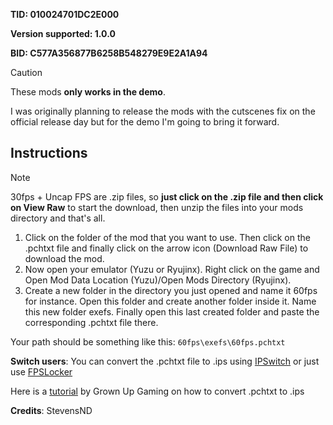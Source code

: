 **TID: 010024701DC2E000**

**Version supported: 1.0.0**

**BID: C577A356877B6258B548279E9E2A1A94**

>[!CAUTION]
These mods **only works in the demo**.

I was originally planning to release the mods with the cutscenes fix on the official release day but for the demo I'm going to bring it forward.

## Instructions

>[!NOTE]
30fps + Uncap FPS are .zip files, so **just click on the .zip file and then click on View Raw** to start the download, then unzip the files into your mods directory and that's all.

1. Click on the folder of the mod that you want to use. Then click on the .pchtxt file and finally click on the arrow icon (Download Raw File) to download the mod.
2. Now open your emulator (Yuzu or Ryujinx). Right click on the game and Open Mod Data Location (Yuzu)/Open Mods Directory (Ryujinx).
3. Create a new folder in the directory you just opened and name it 60fps for instance. Open this folder and create another folder inside it. Name this new folder exefs. Finally open this last created folder and paste the corresponding .pchtxt file there.

Your path should be something like this: `60fps\exefs\60fps.pchtxt`

**Switch users**: You can convert  the .pchtxt file to .ips using [IPSwitch](https://github.com/3096/ipswitch) or just use [FPSLocker](https://github.com/masagrator/FPSLocker)

Here is a [tutorial](https://youtu.be/m-V6Rs2sm9w?si=-b10u6yv0dhih5Kk) by Grown Up Gaming on how to convert .pchtxt to .ips

**Credits**: StevensND